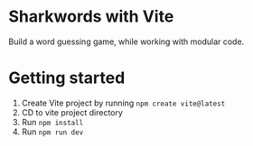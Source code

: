 # Sharkwords with Vite
Build a word guessing game, while working with modular code.

# Getting started
1. Create Vite project by running `npm create vite@latest`
1. CD to vite project directory
1. Run `npm install`
1. Run `npm run dev`
